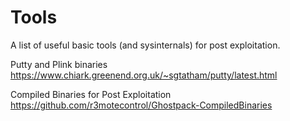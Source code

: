 # Tools

A list of useful basic tools (and sysinternals) for post exploitation.


Putty and Plink binaries
https://www.chiark.greenend.org.uk/~sgtatham/putty/latest.html


Compiled Binaries for Post Exploitation
https://github.com/r3motecontrol/Ghostpack-CompiledBinaries
